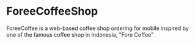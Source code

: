 # ForeeCoffeeShop
ForeeCoffee is a web-based coffee shop ordering for mobile inspired by one of the famous coffee shop in Indonesia, "Fore Coffee"
